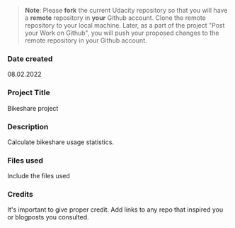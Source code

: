 >**Note**: Please **fork** the current Udacity repository so that you will have a **remote** repository in **your** Github account. Clone the remote repository to your local machine. Later, as a part of the project "Post your Work on Github", you will push your proposed changes to the remote repository in your Github account.

### Date created
08.02.2022

### Project Title
Bikeshare project

### Description
Calculate bikeshare usage statistics.

### Files used
Include the files used

### Credits
It's important to give proper credit. Add links to any repo that inspired you or blogposts you consulted.

